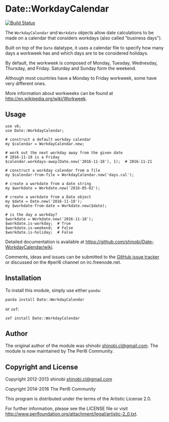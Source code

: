 # Date::WorkdayCalendar

[![Build Status](https://travis-ci.org/perl6-community-modules/Date-WorkdayCalendar.svg?branch=master)](https://travis-ci.org/perl6-community-modules/Date-WorkdayCalendar)

The `WorkdayCalendar` and `Workdate` objects allow date calculations to be
made on a calendar that considers workdays (also called "business days").

Built on top of the `Date` datatype, it uses a calendar file to specify how
many days a workweek has and which days are to be considered holidays.

By default, the workweek is composed of Monday, Tuesday, Wednesday,
Thursday, and Friday.  Saturday and Sunday form the weekend.

Although most countries have a Monday to Friday workweek, some have very
different ones.

More information about workweeks can be found at
<http://en.wikipedia.org/wiki/Workweek>.

## Usage

    use v6;
    use Date::WorkdayCalendar;

    # construct a default workday calendar
    my $calendar = WorkdayCalendar.new;

    # work out the next workday away from the given date
    # 2016-11-18 is a Friday
    $calendar.workdays-away(Date.new('2016-11-18'), 1);  # 2016-11-21

    # construct a workday calendar from a file
    my $calendar-from-file = WorkdayCalendar.new('days.cal');

    # create a workdate from a date string
    my $workdate = Workdate.new('2016-05-02');

    # create a workdate from a Date object
    my $date = Date.new('2016-11-18');
    my $workdate-from-date = Workdate.new($date);

    # is the day a workday?
    $workdate = Workdate.new('2016-11-18');
    $workdate.is-workday;  # True
    $workdate.is-weekend;  # False
    $workdate.is-holiday;  # False

Detailed documentation is available at
<https://github.com/shinobi/Date-WorkdayCalendar/wiki>.

Comments, ideas and issues can be submitted to the [GitHub issue
tracker](https://github.com/perl6-community-modules/Date-WorkdayCalendar/issues)
or discussed on the #perl6 channel on irc.freenode.net.

## Installation

To install this module, simply use either `panda`:

    panda install Date::WorkdayCalendar

or `zef`:

    zef install Date::WorkdayCalendar

## Author

The original author of the module was shinobi <shinobi.cl@gmail.com>.  The
module is now maintained by The Perl6 Community.

## Copyright and License

Copyright 2012-2013 shinobi <shinobi.cl@gmail.com>

Copyright 2014-2016 The Perl6 Community

This program is distributed under the terms of the Artistic License 2.0.

For further information, please see the LICENSE file or visit
<http://www.perlfoundation.org/attachment/legal/artistic-2_0.txt>.
